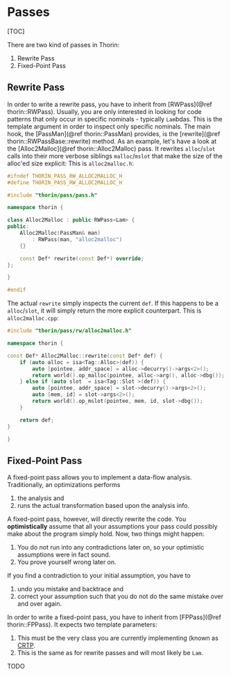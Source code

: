 # Passes

[TOC]

There are two kind of passes in Thorin:
1. Rewrite Pass
2. Fixed-Point Pass

## Rewrite Pass

In order to write a rewrite pass, you have to inherit from [RWPass](@ref thorin::RWPass).
Usually, you are only interested in looking for code patterns that only occur in specific nominals - typically `Lam`bdas.
This is the template argument in order to inspect only specific nominals.
The main hook, the [PassMan](@ref thorin::PassMan) provides, is the [rewrite](@ref thorin::RWPassBase::rewrite) method.
As an example, let's have a look at the [Alloc2Malloc](@ref thorin::Alloc2Malloc) pass.
It rewrites `alloc`/`slot` calls into their more verbose siblings `malloc`/`mslot` that make the size of the alloc'ed size explicit:
This is `alloc2malloc.h`:
```cpp
#ifndef THORIN_PASS_RW_ALLOC2MALLOC_H
#define THORIN_PASS_RW_ALLOC2MALLOC_H

#include "thorin/pass/pass.h"

namespace thorin {

class Alloc2Malloc : public RWPass<Lam> {
public:
    Alloc2Malloc(PassMan& man)
        : RWPass(man, "alloc2malloc")
    {}

    const Def* rewrite(const Def*) override;
};

}

#endif
```

The actual `rewrite` simply inspects the current `def`.
If this happens to be a `alloc`/`slot`, it will simply return the more explicit counterpart.
This is `alloc2malloc.cpp`:
```cpp
#include "thorin/pass/rw/alloc2malloc.h"

namespace thorin {

const Def* Alloc2Malloc::rewrite(const Def* def) {
    if (auto alloc = isa<Tag::Alloc>(def)) {
        auto [pointee, addr_space] = alloc->decurry()->args<2>();
        return world().op_malloc(pointee, alloc->arg(), alloc->dbg());
    } else if (auto slot  = isa<Tag::Slot >(def)) {
        auto [pointee, addr_space] = slot->decurry()->args<2>();
        auto [mem, id] = slot->args<2>();
        return world().op_mslot(pointee, mem, id, slot->dbg());
    }

    return def;
}

}
```

## Fixed-Point Pass

A fixed-point pass allows you to implement a data-flow analysis.
Traditionally, an optimizations performs
1. the analysis and
2. runs the actual transformation based upon the analysis info.

A fixed-point pass, however, will directly rewrite the code.
You **optimistically** assume that all your assumptions your pass could possibly make about the program simply hold.
Now, two things might happen:
1. You do not run into any contradictions later on, so your optimistic assumptions were in fact sound.
2. You prove yourself wrong later on.

If you find a contradiction to your initial assumption, you have to
1. undo you mistake and backtrace and
2. correct your assumption such that you do not do the same mistake over and over again.

In order to write a fixed-point pass, you have to inherit from [FPPass](@ref thorin::FPPass).
It expects two template parameters:
1. This must be the very class you are currently implementing (known as [CRTP](https://en.wikipedia.org/wiki/Curiously_recurring_template_pattern).
2. This is the same as for rewrite passes and will most likely be `Lam`.

TODO
